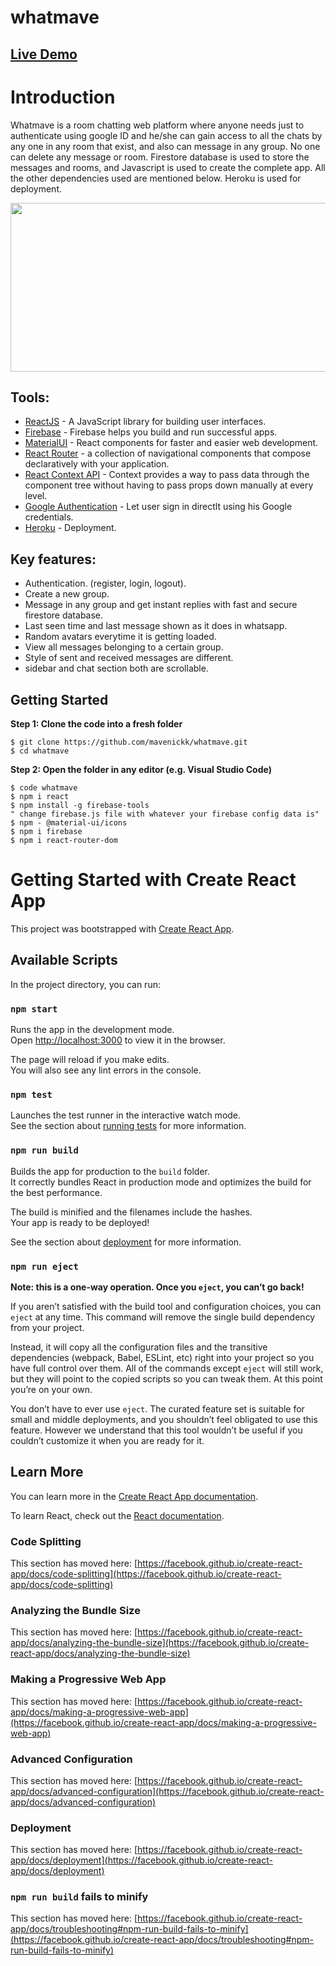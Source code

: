 # whatmave

## [Live Demo](https://whatmave.herokuapp.com/)

# Introduction

Whatmave is a room chatting web platform where anyone needs just to authenticate using google ID and he/she can gain access to all the chats by any one in any room that exist, and also can message in any group. No one can delete any message or room. Firestore database is used to store the messages and rooms, and Javascript is used to create the complete app. All the other dependencies used are mentioned below. 
  Heroku is used for deployment.

[<img src="https://github.com/mavenickk/whatmave/blob/master/whatmave_live.gif" width="600" height="270">](https://mavetwitter.herokuapp.com/)


## Tools:
- [ReactJS](https://reactjs.org/) - A JavaScript library for building user interfaces.
- [Firebase](https://firebase.google.com/) - Firebase helps you build and run successful apps.
- [MaterialUI](https://material-ui.com/) - React components for faster and easier web development.
- [React Router](https://reactrouter.com/) - a collection of navigational components that compose declaratively with your application.
- [React Context API](https://reactjs.org/docs/context.html) - Context provides a way to pass data through the component tree without having to pass props down manually at every level.
- [Google Authentication](https://firebase.google.com/docs/auth/web/google-signin) - Let user sign in directlt using his Google credentials.
- [Heroku](https://www.heroku.com) - Deployment.

## Key features:
- Authentication. (register, login, logout).
- Create a new group.
- Message in any group and get instant replies with fast and secure firestore database.
- Last seen time and last message shown as it does in whatsapp.
- Random avatars everytime it is getting loaded.
- View all messages belonging to a certain group.
- Style of sent and received messages are different.
- sidebar and chat section both are scrollable.



## Getting Started

**Step 1: Clone the code into a fresh folder**

```
$ git clone https://github.com/mavenickk/whatmave.git
$ cd whatmave
```

**Step 2: Open the folder in any editor (e.g. Visual Studio Code)**

```
$ code whatmave
$ npm i react
$ npm install -g firebase-tools
" change firebase.js file with whatever your firebase config data is"
$ npm - @material-ui/icons
$ npm i firebase
$ npm i react-router-dom

```




# Getting Started with Create React App

This project was bootstrapped with [Create React App](https://github.com/facebook/create-react-app).

## Available Scripts

In the project directory, you can run:

### `npm start`

Runs the app in the development mode.\
Open [http://localhost:3000](http://localhost:3000) to view it in the browser.

The page will reload if you make edits.\
You will also see any lint errors in the console.

### `npm test`

Launches the test runner in the interactive watch mode.\
See the section about [running tests](https://facebook.github.io/create-react-app/docs/running-tests) for more information.

### `npm run build`

Builds the app for production to the `build` folder.\
It correctly bundles React in production mode and optimizes the build for the best performance.

The build is minified and the filenames include the hashes.\
Your app is ready to be deployed!

See the section about [deployment](https://facebook.github.io/create-react-app/docs/deployment) for more information.

### `npm run eject`

**Note: this is a one-way operation. Once you `eject`, you can’t go back!**

If you aren’t satisfied with the build tool and configuration choices, you can `eject` at any time. This command will remove the single build dependency from your project.

Instead, it will copy all the configuration files and the transitive dependencies (webpack, Babel, ESLint, etc) right into your project so you have full control over them. All of the commands except `eject` will still work, but they will point to the copied scripts so you can tweak them. At this point you’re on your own.

You don’t have to ever use `eject`. The curated feature set is suitable for small and middle deployments, and you shouldn’t feel obligated to use this feature. However we understand that this tool wouldn’t be useful if you couldn’t customize it when you are ready for it.

## Learn More

You can learn more in the [Create React App documentation](https://facebook.github.io/create-react-app/docs/getting-started).

To learn React, check out the [React documentation](https://reactjs.org/).

### Code Splitting

This section has moved here: [https://facebook.github.io/create-react-app/docs/code-splitting](https://facebook.github.io/create-react-app/docs/code-splitting)

### Analyzing the Bundle Size

This section has moved here: [https://facebook.github.io/create-react-app/docs/analyzing-the-bundle-size](https://facebook.github.io/create-react-app/docs/analyzing-the-bundle-size)

### Making a Progressive Web App

This section has moved here: [https://facebook.github.io/create-react-app/docs/making-a-progressive-web-app](https://facebook.github.io/create-react-app/docs/making-a-progressive-web-app)

### Advanced Configuration

This section has moved here: [https://facebook.github.io/create-react-app/docs/advanced-configuration](https://facebook.github.io/create-react-app/docs/advanced-configuration)

### Deployment

This section has moved here: [https://facebook.github.io/create-react-app/docs/deployment](https://facebook.github.io/create-react-app/docs/deployment)

### `npm run build` fails to minify

This section has moved here: [https://facebook.github.io/create-react-app/docs/troubleshooting#npm-run-build-fails-to-minify](https://facebook.github.io/create-react-app/docs/troubleshooting#npm-run-build-fails-to-minify)
